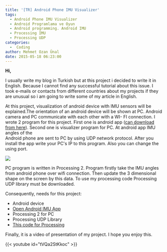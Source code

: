 ```yaml
---
title: '[TR] Android Phone IMU Visualizer'
tags:
  - Android Phone IMU Visualizer
  - Android Programlama ve Oyun
  - Android programming. Android IMU
  - Processing IMU
  - Processing UDP
categories:
  -  Coding
author: Mehmet Ozan Ünal
date: 2015-05-18 06:23:00
---
```


**Hi,**

I usually write my blog in Turkish but at this project i decided to write it in
English. Because I cannot find any successful tutorial about this issue. I took
e-mails or contacts from different countries about my projects if they
are unusual so i am going to write some of my article in English.

At this project, visualization of android device with IMU sensors will be
explained.The orientation of an android device will be shown at PC. Android
camera and PC communicate with each other with a WI- FI connection. I wrote 2
program for this project. First one is android app
([can download from here](https://drive.google.com/file/d/0B5j__Lyt9ozbNG9SdVBOOVowTjg/view?usp=sharing)).
Second one is visualizer program for PC. At android app IMU angles of the\
Android phone are sent to PC by using UDP network protocol. After you install
the app write your PC's IP to this program. Also you can change the using port.

![](https://3.bp.blogspot.com/-G-J9t8jfIME/VVlD7XUMQYI/AAAAAAAALCI/jJMdZmSw2cU/s720/Screenshot_2015-05-18-04-42-20.png)

PC program is written in Processing 2\. Program firstly take the IMU angles from
android phone over wifi connection. Then update the 3 dimensional shape on the
screen by this data. To use my processing code Processing UDP library must be
downloaded.

Consequently, needs for this project:

- Android device
- [Open Android IMU App](https://drive.google.com/file/d/0B5j__Lyt9ozbNG9SdVBOOVowTjg/view)
- Processing 2 for PC
- Processing UDP Library
- [This code for Processing](https://drive.google.com/file/d/0B5j__Lyt9ozbcXc1b1dDbXQ1Vms/view?usp=sharing)

Finally, it is a video of presentation of my project. I hope you enjoy this.

{{< youtube id="tVQa2StKkoc" >}}
